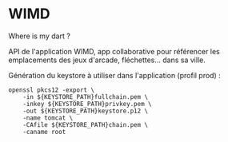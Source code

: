 WIMD
===
Where is my dart ?

API de l'application WIMD, app collaborative pour référencer les emplacements
des jeux d'arcade, fléchettes... dans sa ville. 


Génération du keystore à utiliser dans l'application (profil prod) : 

```
openssl pkcs12 -export \
    -in ${KEYSTORE_PATH}fullchain.pem \
    -inkey ${KEYSTORE_PATH}privkey.pem \
    -out ${KEYSTORE_PATH}keystore.p12 \
    -name tomcat \
    -CAfile ${KEYSTORE_PATH}chain.pem \
    -caname root
```